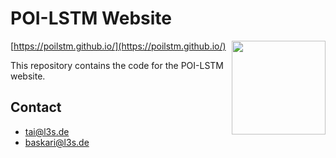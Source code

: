 # POI-LSTM Website

<img src="https://www.welt.de/img/reise/staedtereisen/mobile190465277/8361629867-ci23x11-w1136/Uber-Launches-Pilot-Project-In-Dusseldorf.jpg" height="150" align="right"/>

[https://poilstm.github.io/](https://poilstm.github.io/)

This repository contains the code for the POI-LSTM website.

## Contact

   * tai@l3s.de
   * baskari@l3s.de 
